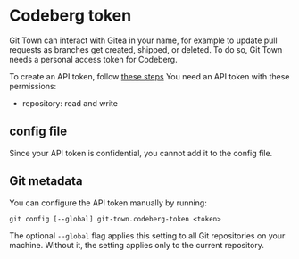 # Codeberg token

Git Town can interact with Gitea in your name, for example to update pull
requests as branches get created, shipped, or deleted. To do so, Git Town needs
a personal access token for Codeberg.

To create an API token, follow
[these steps](https://docs.codeberg.org/advanced/access-token) You need an API
token with these permissions:

- repository: read and write

## config file

Since your API token is confidential, you cannot add it to the config file.

## Git metadata

You can configure the API token manually by running:

```wrap
git config [--global] git-town.codeberg-token <token>
```

The optional `--global` flag applies this setting to all Git repositories on
your machine. Without it, the setting applies only to the current repository.

